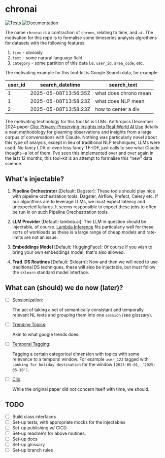 # chronai

![Tests][badge-tests]
![Documentation][badge-docs]

[badge-tests]: https://img.shields.io/github/actions/workflow/status/jskerman/chronai/test.yaml?branch=main
[badge-docs]: https://img.shields.io/readthedocs/chronai

The name `chronai` is a contraction of `chrono`, relating to time, and `ai`. The motivation for this repo is to formalise some timeseries analysis algrothims for datasets with the following features:

1. `time` - obviosly
2. `text` - some narural language field
3. `category` - some partition of this data i.e. `user_id`, `area_code`, etc.

The motivating example for this tool-kit is Google Search data, for example:

| user_id | search_datetime      | search_text            |
|---------|----------------------|------------------------|
| 1       | 2025-05-08T13:56:35Z | what does chrono mean  |
| 1       | 2025-05-08T13:58:23Z | what does NLP mean     |
| 2       | 2025-05-08T13:58:23Z | how to center a div    |

The motivating technology for this tool kit is LLMs. Anthropics December 2024 paper [Clio: Privacy-Preserving Insights into Real-World AI Use](https://arxiv.org/abs/2412.13678) details a neat methodology for gleaming observations and insights from a large corpus of conversations with Claude. Nothing was particularly novel about this type of analysis, except in lieu of traditional NLP techniques, LLMs were used. No fancy LDA or even less fancy TF-IDF, just calls to see what Claude thought--a lot of them. I've seen this implemented over and over again in the last 12 months, this tool-kit is an attempt to formalise this "new" data science.

## What's injectable?

1. __Pipeline Orchestrator__ [Default: Dagster]: These tools should play nice with pipeline orchestration tools. Dagster, Airflow, Prefect, Celery etc. If our algorithms are to leverage LLMs, we must expect latency and unexpected failures. It seems responsible to expect these jobs to often be run in on such Pipeline Orechestration tools.

2. __LLM Provider__ [Default: lambda.ai]: The LLM in question should be injectable, of course. [Lambda Inference](https://lambda.ai/inference) fits particularly well for these sorts of workloads as these is a large range of cheap models and rate-limits are not an issue.

3. __Embeddings Model__ [Default: HuggingFace]: Of course if you wish to bring your own embeddings model, that's also allowed.

4. __Trad. DS Routines__ [Default: Sklearn]: Now and then we will need to use traditional DS techniques, these will also be injectable, but must follow the `sklearn` standard model interface.


## What can (should) we do now (later)?

- [ ] [Sessionization]():

    The act of taking a set of semantically consistant and temporally relevant NL texts and grouping them into one `session` (see glossary).

- [ ] [Trending Topics](https://trends.google.com/trending?geo=GB):

    Akin to what google trends does.

- [ ] [Temporal Tagging]():

    Tagging a certain categorical dimension with topics with some relevance to a temporal window. For example `user_123` tagged with `Looking for holiday destination` for the window `[2025-05-01, '2025-05-10']`.

- [ ] [Clio](https://arxiv.org/abs/2412.13678):

    While the original paper did not concern itself with time, we should.


## TODO

- [ ] Build class interfaces
- [ ] Set-up tests, with appropriate mocks for the injectables
- [ ] Set-up publishing w/ CICD
- [ ] Set-up readme's for above routines.
- [ ] Set-up docs
- [ ] Set-up glossary
- [ ] Set-up branch rules
